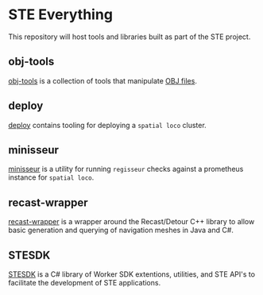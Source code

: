 # STE Everything
This repository will host tools and libraries built as part of the STE project.

## obj-tools
[obj-tools](obj-tools/README.md) is a collection of tools that manipulate [OBJ files](https://en.wikipedia.org/wiki/Wavefront_.obj_file).

## deploy
[deploy](deploy/README.md) contains tooling for deploying a `spatial loco` cluster.

## minisseur
[minisseur](minisseur/README.md) is a utility for running `regisseur` checks against a prometheus instance for `spatial loco`.

## recast-wrapper
[recast-wrapper](recast-wrapper/README.md) is a wrapper around the Recast/Detour C++ library to allow basic generation and querying of navigation meshes in Java and C#.

## STESDK
[STESDK](ste-sdk/README.md) is a C# library of Worker SDK extentions, utilities, and STE API's to facilitate the development of STE applications.

